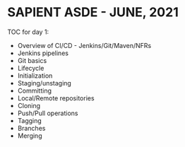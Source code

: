 # SAPIENT ASDE - JUNE, 2021

TOC for day 1:

-   Overview of CI/CD - Jenkins/Git/Maven/NFRs
-   Jenkins pipelines
-   Git basics
-   Lifecycle
-   Initialization
-   Staging/unstaging
-   Committing
-   Local/Remote repositories
-   Cloning
-   Push/Pull operations
-   Tagging
-   Branches
-   Merging
